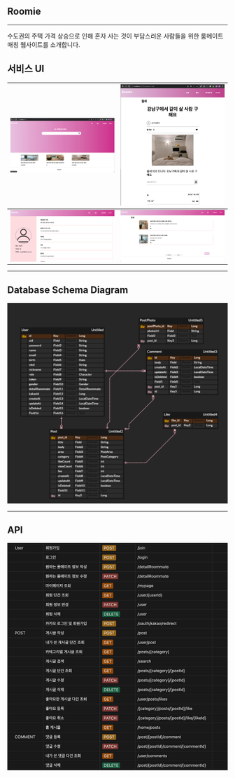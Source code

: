 ## Roomie

---

수도권의 주택 가격 상승으로 인해 혼자 사는 것이 부담스러운 사람들을 위한 룸메이트 매칭 웹사이트를 소개합니다.

## 서비스 UI

|![img_1.png](img/img_1.png)| ![img_6.png](img/img_6.png) |
|:--:|:------------:|
|![img_3.png](img/img_3.png)|![img_4.png](img/img_4.png)|
---
## Database Schema Diagram
![img.png](img/img.png)

---

## API
![img_5.png](img/img_5.png)